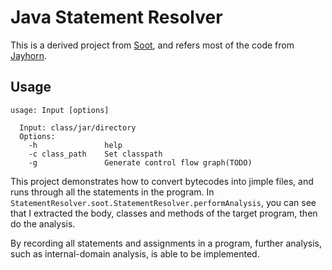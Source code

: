 # Java Statement Resolver
This is a derived project from [Soot](https://github.com/Sable/soot), 
and refers most of the code from [Jayhorn](https://github.com/jayhorn/jayhorn).

## Usage
```
usage: Input [options]

  Input: class/jar/directory
  Options:
    -h               help
    -c class_path    Set classpath
    -g               Generate control flow graph(TODO)
```

This project demonstrates how to convert bytecodes into jimple
files, and runs through all the statements in the program.
In `StatementResolver.soot.StatementResolver.performAnalysis`, 
you can see that I extracted the body, classes and methods of 
the target program, then do the analysis.

By recording all statements and assignments in a program, further 
analysis, such as internal-domain analysis, is able to be implemented.  
